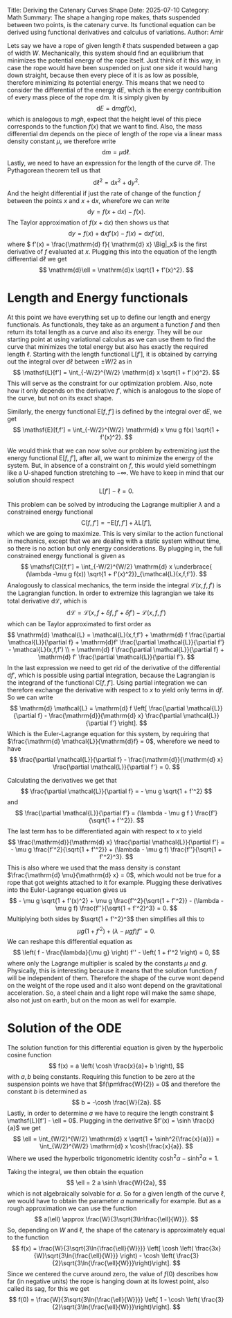 Title: Deriving the Catenary Curves ShapeDate: 2025-07-10Category: MathSummary: The shape a hanging rope makes, thats suspended between two points, is the catenary curve. Its functional equation can be derived using functional derivatives and calculus of variations.Author: AmirLets say we have a rope of given length $\ell$ thats suspended between a gap of width $W$. Mechanically, this system should find an equilibrium that minimizes the potential energy of the rope itself. Just think of it this way, in case the rope would have been suspended on just one side it would hang down straight, because then every piece of it is as low as possible, therefore minimizing its potential energy. This means that we need to consider the differential of the energy $\mathrm{d}E$, which is the energy contribuition of every mass piece of the rope $\mathrm{d}m$. It is simply given by$$    \mathrm{d}E = \mathrm{d}m g f(x),$$which is analogous to $mgh$, expect that the height level of this piece corresponds to the function $f(x)$ that we want to find. Also, the mass differential $\mathrm{d}m$ depends on the piece of length of the rope via a linear mass density constant $\mu$, we therefore write$$    \mathrm{d}m = \mu \mathrm{d}\ell.$$Lastly, we need to have an expression for the length of the curve $\mathrm{d}\ell$. The Pythagorean theorem tell us that$$    \mathrm{d}\ell^2 = \mathrm{d} x^2 + \mathrm{d} y^2.$$And the height differential if just the rate of change of the function $f$ between the points $x$ and $x +\mathrm{d} x$, wherefore we can write$$    \mathrm{d} y = f(x + \mathrm{d}x) - f(x).$$The Taylor approximation of $f(x + \mathrm{d}x)$ then shows us that$$    \mathrm{d} y = f(x) + \mathrm{d}x f'(x) - f(x) = \mathrm{d}x f'(x),$$where $ f'(x) = \frac{\mathrm{d} f}{ \mathrm{d} x} \Big|_x$ is the first derivative of $f$ evaluated at $x$. Plugging this into the equation of the length differential $\mathrm{d}\ell$ we get$$    \mathrm{d}\ell = \mathrm{d}x \sqrt{1 + f'(x)^2}.$$# Length and Energy functionalsAt this point we have everything set up to define our length and energy functionals. As functionals, they take as an argument a function $f$ and then return its total length as a curve and also its energy. They will be our starting point at using variational calculus as we can use them to find the curve that minimizes the total energy but also has exactly the required length $\ell$. Starting with the length functional $\mathsf{L}[f']$, it is obtained by carrying out the integral over $\mathrm{d} \ell$ between $\pm W/2$ as in$$    \mathsf{L}[f'] = \int_{-W/2}^{W/2} \mathrm{d} x \sqrt{1 + f'(x)^2}.$$This will serve as the constraint for our optimization problem. Also, note how it only depends on the derivative $f'$, which is analogous to the slope of the curve, but not on its exact shape.Similarly, the energy functional $\mathsf{E}[f,f']$ is defined by the integral over $\mathrm{d} E$, we get$$    \mathsf{E}[f,f'] = \int_{-W/2}^{W/2} \mathrm{d} x \mu g f(x) \sqrt{1 + f'(x)^2}.$$We would think that we can now solve our problem by extremizing just the energy functional $\mathsf{E}[f,f']$, after all, we want to minimize the energy of the system. But, in absence of a constraint on $f$, this would yield somethingm like a U-shaped function stretching to $-\infty$. We have to keep in mind that our solution should respect$$    \mathsf{L}[f'] - \ell = 0.$$This problem can be solved by introducing the Lagrange multiplier $\lambda$ and a constrained energy functional $$    \mathsf{C}[f,f'] = - \mathsf{E}[f,f'] + \lambda \mathsf{L}[f'],$$which we are going to maximize. This is very similar to the action functional in mechanics, except that we are dealing with a static system without time, so there is no action but only energy considerations. By plugging in, the full constrained energy functional is given as$$    \mathsf{C}[f,f'] = \int_{-W/2}^{W/2}  \mathrm{d} x \underbrace{ (\lambda -\mu g f(x)) \sqrt{1 + f'(x)^2}}_{\mathcal{L}(x,f,f')}.$$Analogously to classical mechanics, the term inside the integral $\mathcal{L}(x,f,f')$ is the Lagrangian function. In order to extremize this lagrangian we take its total derivative $\mathrm{d} \mathcal{L}$, which is$$    \mathrm{d} \mathcal{L} = \mathcal{L}(x,f+\delta f, f'+\delta f') - \mathcal{L}(x,f,f')$$which can be Taylor approximated to first order as$$    \mathrm{d} \mathcal{L} = \mathcal{L}(x,f,f') + \mathrm{d} f \frac{\partial \mathcal{L}}{\partial f} + \mathrm{d}f' \frac{\partial \mathcal{L}}{\partial f'} - \mathcal{L}(x,f,f') \\    = \mathrm{d} f \frac{\partial \mathcal{L}}{\partial f} + \mathrm{d} f' \frac{\partial \mathcal{L}}{\partial f'}.$$In the last expression we need to get rid of the derivative of the differential $\mathrm{d} f'$, which is possible using partial integration, because the Lagrangian is the integrand of the functional $\mathsf{C}[f,f']$. Using partial integration we can therefore exchange the derivative with respect to $x$ to yield only terms in $\mathrm{d} f$. So we can write $$    \mathrm{d} \mathcal{L}    = \mathrm{d} f \left[ \frac{\partial \mathcal{L}}{\partial f} - \frac{\mathrm{d}}{\mathrm{d} x} \frac{\partial \mathcal{L}}{\partial f'} \right].$$Which is the Euler-Lagrange equation for this system, by requiring that $\frac{\mathrm{d} \mathcal{L}}{\mathrm{d}f} = 0$, wherefore we need to have$$    \frac{\partial \mathcal{L}}{\partial f} - \frac{\mathrm{d}}{\mathrm{d} x} \frac{\partial \mathcal{L}}{\partial f'} = 0.$$Calculating the derivatives we get that$$    \frac{\partial \mathcal{L}}{\partial f} = - \mu g \sqrt{1 + f'^2}$$and $$    \frac{\partial \mathcal{L}}{\partial f'} = (\lambda - \mu g f ) \frac{f'}{\sqrt{1 + f'^2}}.$$The last term has to be differentiated again with respect to $x$ to yield$$    \frac{\mathrm{d}}{\mathrm{d} x} \frac{\partial \mathcal{L}}{\partial f'} = - \mu g \frac{f'^2}{\sqrt{1 + f'^2}} + (\lambda - \mu g f) \frac{f''}{\sqrt{1 + f'^2}^3}.$$This is also where we used that the mass density is constant $\frac{\mathrm{d} \mu}{\mathrm{d} x} = 0$, which would not be true for a rope that got weights attached to it for example. Plugging these derivatives into the Euler-Lagrange equation gives us$$    - \mu g \sqrt{1 + f'(x)^2} + \mu g \frac{f'^2}{\sqrt{1 + f'^2}} - (\lambda - \mu g f) \frac{f''}{\sqrt{1 + f'^2}^3} = 0.$$Multiplying both sides by $\sqrt{1 + f'^2}^3$ then simplifies all this to$$    \mu g (1 + f'^2)+ (\lambda - \mu g f) f'' = 0.$$We can reshape this differential equation as$$    \left( f - \frac{\lambda}{\mu g} \right) f'' - \left( 1 + f'^2 \right) = 0,$$where only the Lagrange multiplier is scaled by the constants $\mu$ and $g$. Physically, this is interesting because it means that the solution function $f$ will be independent of them. Therefore the shape of the curve wont depend on the weight of the rope used and it also wont depend on the gravitational acceleration. So, a steel chain and a light rope will make the same shape, also not just on earth, but on the moon as well for example. # Solution of the ODEThe solution function for this differential equation is given by the hyperbolic cosine function$$    f(x) = a \left( \cosh \frac{x}{a}+ b \right),$$with $a,b$ being constants. Requiring this function to be zero at the suspension points we have that $f(\pm\frac{W}{2}) = 0$ and therefore the constant $b$ is determined as$$    b = -\cosh \frac{W}{2a}.$$Lastly, in order to determine $a$ we have to require the length constraint $ \mathsf{L}[f'] - \ell = 0$. Plugging in the derivative $f'(x) = \sinh \frac{x}{a}$ we get$$    \ell = \int_{W/2}^{W/2} \mathrm{d} x \sqrt{1 + \sinh^2{\frac{x}{a}}} = \int_{W/2}^{W/2} \mathrm{d} x \cosh{\frac{x}{a}}.$$Where we used the hyperbolic trigonometric identity $\cosh^2\alpha - \sinh^2\alpha = 1$. Taking the integral, we then obtain the equation$$    \ell = 2 a \sinh \frac{W}{2a},$$which is not algebraically solvable for $a$. So for a given length of the curve $\ell$, we would have to obtain the parameter $a$ numerically for example. But as a rough approximation we can use the function $$    a(\ell) \approx \frac{W}{3\sqrt{3\ln\frac{\ell}{W}}}.$$So, depending on $W$ and $\ell$, the shape of the catenary is approximately equal to the function $$    f(x) = \frac{W}{3\sqrt{3\ln{\frac{\ell}{W}}}} \left[ \cosh \left( \frac{3x}{W}\sqrt{3\ln{\frac{\ell}{W}}}  \right) - \cosh \left( \frac{3}{2}\sqrt{3\ln{\frac{\ell}{W}}}\right)\right].$$Since we centered the curve around zero, the value of $f(0)$ describes how far (in negative units) the rope is hanging down at its lowest point, also called its sag, for this we get$$    f(0) = \frac{W}{3\sqrt{3\ln{\frac{\ell}{W}}}} \left[ 1 - \cosh \left( \frac{3}{2}\sqrt{3\ln{\frac{\ell}{W}}}\right)\right].$$